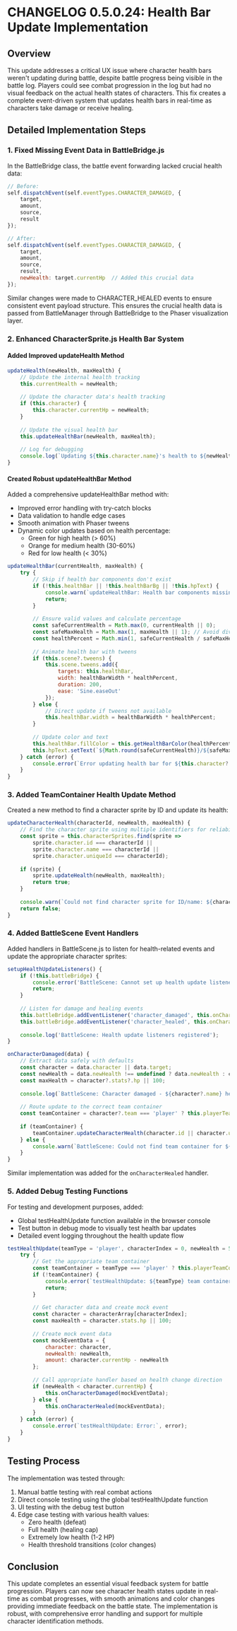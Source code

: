 # CHANGELOG 0.5.0.24: Health Bar Update Implementation

## Overview

This update addresses a critical UX issue where character health bars weren't updating during battle, despite battle progress being visible in the battle log. Players could see combat progression in the log but had no visual feedback on the actual health states of characters. This fix creates a complete event-driven system that updates health bars in real-time as characters take damage or receive healing.

## Detailed Implementation Steps

### 1. Fixed Missing Event Data in BattleBridge.js

In the BattleBridge class, the battle event forwarding lacked crucial health data:

```javascript
// Before:
self.dispatchEvent(self.eventTypes.CHARACTER_DAMAGED, {
    target,
    amount,
    source,
    result
});

// After:
self.dispatchEvent(self.eventTypes.CHARACTER_DAMAGED, {
    target,
    amount,
    source,
    result,
    newHealth: target.currentHp  // Added this crucial data
});
```

Similar changes were made to CHARACTER_HEALED events to ensure consistent event payload structure. This ensures the crucial health data is passed from BattleManager through BattleBridge to the Phaser visualization layer.

### 2. Enhanced CharacterSprite.js Health Bar System

#### Added Improved updateHealth Method

```javascript
updateHealth(newHealth, maxHealth) {
    // Update the internal health tracking
    this.currentHealth = newHealth;
    
    // Update the character data's health tracking
    if (this.character) {
        this.character.currentHp = newHealth;
    }
    
    // Update the visual health bar
    this.updateHealthBar(newHealth, maxHealth);
    
    // Log for debugging
    console.log(`Updating ${this.character.name}'s health to ${newHealth}/${maxHealth}`);
}
```

#### Created Robust updateHealthBar Method

Added a comprehensive updateHealthBar method with:
- Improved error handling with try-catch blocks
- Data validation to handle edge cases
- Smooth animation with Phaser tweens
- Dynamic color updates based on health percentage:
  - Green for high health (> 60%)
  - Orange for medium health (30-60%)
  - Red for low health (< 30%)

```javascript
updateHealthBar(currentHealth, maxHealth) {
    try {
        // Skip if health bar components don't exist
        if (!this.healthBar || !this.healthBarBg || !this.hpText) {
            console.warn(`updateHealthBar: Health bar components missing for ${this.character?.name}`);
            return;
        }
        
        // Ensure valid values and calculate percentage
        const safeCurrentHealth = Math.max(0, currentHealth || 0);
        const safeMaxHealth = Math.max(1, maxHealth || 1); // Avoid division by zero
        const healthPercent = Math.min(1, safeCurrentHealth / safeMaxHealth);
        
        // Animate health bar with tweens
        if (this.scene?.tweens) {
            this.scene.tweens.add({
                targets: this.healthBar,
                width: healthBarWidth * healthPercent,
                duration: 200,
                ease: 'Sine.easeOut'
            });
        } else {
            // Direct update if tweens not available
            this.healthBar.width = healthBarWidth * healthPercent;
        }
        
        // Update color and text
        this.healthBar.fillColor = this.getHealthBarColor(healthPercent);
        this.hpText.setText(`${Math.round(safeCurrentHealth)}/${safeMaxHealth}`);
    } catch (error) {
        console.error(`Error updating health bar for ${this.character?.name}:`, error);
    }
}
```

### 3. Added TeamContainer Health Update Method

Created a new method to find a character sprite by ID and update its health:

```javascript
updateCharacterHealth(characterId, newHealth, maxHealth) {
    // Find the character sprite using multiple identifiers for reliability
    const sprite = this.characterSprites.find(sprite => 
        sprite.character.id === characterId || 
        sprite.character.name === characterId ||
        sprite.character.uniqueId === characterId);
    
    if (sprite) {
        sprite.updateHealth(newHealth, maxHealth);
        return true;
    }
    
    console.warn(`Could not find character sprite for ID/name: ${characterId}`);
    return false;
}
```

### 4. Added BattleScene Event Handlers

Added handlers in BattleScene.js to listen for health-related events and update the appropriate character sprites:

```javascript
setupHealthUpdateListeners() {
    if (!this.battleBridge) {
        console.error('BattleScene: Cannot set up health update listeners - BattleBridge not connected');
        return;
    }
    
    // Listen for damage and healing events
    this.battleBridge.addEventListener('character_damaged', this.onCharacterDamaged.bind(this));
    this.battleBridge.addEventListener('character_healed', this.onCharacterHealed.bind(this));
    
    console.log('BattleScene: Health update listeners registered');
}

onCharacterDamaged(data) {
    // Extract data safely with defaults
    const character = data.character || data.target;
    const newHealth = data.newHealth !== undefined ? data.newHealth : character.currentHp;
    const maxHealth = character?.stats?.hp || 100;
    
    console.log(`BattleScene: Character damaged - ${character?.name} health now ${newHealth}/${maxHealth}`);
    
    // Route update to the correct team container
    const teamContainer = character?.team === 'player' ? this.playerTeamContainer : this.enemyTeamContainer;
    
    if (teamContainer) {
        teamContainer.updateCharacterHealth(character.id || character.uniqueId || character.name, newHealth, maxHealth);
    } else {
        console.warn(`BattleScene: Could not find team container for ${character?.name}`);
    }
}
```

Similar implementation was added for the `onCharacterHealed` handler.

### 5. Added Debug Testing Functions

For testing and development purposes, added:

- Global testHealthUpdate function available in the browser console
- Test button in debug mode to visually test health bar updates
- Detailed event logging throughout the health update flow

```javascript
testHealthUpdate(teamType = 'player', characterIndex = 0, newHealth = 50) {
    try {
        // Get the appropriate team container
        const teamContainer = teamType === 'player' ? this.playerTeamContainer : this.enemyTeamContainer;
        if (!teamContainer) {
            console.error(`testHealthUpdate: ${teamType} team container not found`);
            return;
        }
        
        // Get character data and create mock event
        const character = characterArray[characterIndex];
        const maxHealth = character.stats.hp || 100;
        
        // Create mock event data
        const mockEventData = {
            character: character,
            newHealth: newHealth,
            amount: character.currentHp - newHealth
        };
        
        // Call appropriate handler based on health change direction
        if (newHealth < character.currentHp) {
            this.onCharacterDamaged(mockEventData);
        } else {
            this.onCharacterHealed(mockEventData);
        }
    } catch (error) {
        console.error(`testHealthUpdate: Error:`, error);
    }
}
```

## Testing Process

The implementation was tested through:

1. Manual battle testing with real combat actions
2. Direct console testing using the global testHealthUpdate function
3. UI testing with the debug test button
4. Edge case testing with various health values:
   - Zero health (defeat)
   - Full health (healing cap)
   - Extremely low health (1-2 HP)
   - Health threshold transitions (color changes)

## Conclusion

This update completes an essential visual feedback system for battle progression. Players can now see character health states update in real-time as combat progresses, with smooth animations and color changes providing immediate feedback on the battle state. The implementation is robust, with comprehensive error handling and support for multiple character identification methods.